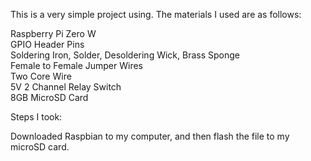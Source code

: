 This is a very simple project using. The materials I used are as follows:

Raspberry Pi Zero W  
GPIO Header Pins  
Soldering Iron, Solder, Desoldering Wick, Brass Sponge  
Female to Female Jumper Wires  
Two Core Wire  
5V 2 Channel Relay Switch  
8GB MicroSD Card  

Steps I took:

Downloaded Raspbian to my computer, and then flash the file to my microSD card. 


